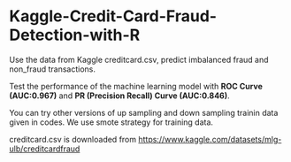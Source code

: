 # Kaggle-Credit-Card-Fraud-Detection-with-R

Use the data from Kaggle creditcard.csv, predict imbalanced fraud and non_fraud transactions.

Test the performance of the machine learning model with **ROC Curve (AUC:0.967)** and **PR (Precision Recall) Curve (AUC:0.846)**.


You can try other versions of up sampling and down sampling trainin data given in codes. We use smote strategy for training data.

creditcard.csv is downloaded from https://www.kaggle.com/datasets/mlg-ulb/creditcardfraud

